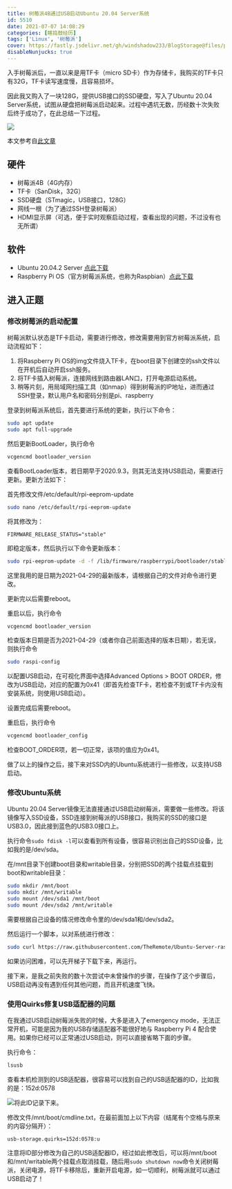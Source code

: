```yaml
---
title: 树莓派4B通过USB启动Ubuntu 20.04 Server系统
id: 5510
date: 2021-07-07 14:08:29
categories: [瞎捣鼓经历]
tags: ['Linux', '树莓派']
cover: https://fastly.jsdelivr.net/gh/windshadow233/BlogStorage@files/png/2e392cc5bcd15c56b04fb8f1ba321409.png
disableNunjucks: true
---
```


入手树莓派后，一直以来是用TF卡（micro SD卡）作为存储卡，我购买的TF卡只有32G，TF卡读写速度慢，且容易损坏。



因此我又购入了一块128G，提供USB接口的SSD硬盘，写入了Ubuntu 20.04 Server系统，试图从硬盘把树莓派启动起来。过程中遇坑无数，历经数十次失败后终于成功了，在此总结一下过程。

![](https://fastly.jsdelivr.net/gh/windshadow233/BlogStorage@files/png/2e392cc5bcd15c56b04fb8f1ba321409.png)

本文参考自[此文章](https://jamesachambers.com/raspberry-pi-4-ubuntu-20-04-usb-mass-storage-boot-guide/)


## 硬件


- 树莓派4B（4G内存）
- TF卡（SanDisk，32G）
- SSD硬盘（STmagic，USB接口，128G）
- 网线一根（为了通过SSH登录树莓派）
- HDMI显示屏（可选，便于实时观察启动过程，查看出现的问题，不过没有也无所谓）

## 软件


- Ubuntu 20.04.2 Server [点此下载](https://ubuntu.com/download/raspberry-pi/thank-you?version=20.04.2&architecture=server-arm64+raspi)
- Raspberry Pi OS（官方树莓派系统，也称为Raspbian）[点此下载](https://downloads.raspberrypi.org/raspios_lite_armhf/images/raspios_lite_armhf-2021-05-28/2021-05-07-raspios-buster-armhf-lite.zip)

## 进入正题


### 修改树莓派的启动配置


树莓派默认状态是TF卡启动，需要进行修改，修改需要用到官方树莓派系统，启动流程如下：


1. 将Raspberry Pi OS的img文件烧入TF卡，在boot目录下创建空的ssh文件以在开机后自动开启ssh服务。
2. 将TF卡插入树莓派，连接网线到路由器LAN口，打开电源启动系统。
3. 稍等片刻，用局域网扫描工具（如nmap）得到树莓派的IP地址，进而通过SSH登录，默认用户名和密码分别是pi、raspberry

登录到树莓派系统后，首先要进行系统的更新，执行以下命令：



```bash
sudo apt update
sudo apt full-upgrade
```

然后更新BootLoader，执行命令



```bash
vcgencmd bootloader_version
```

查看BootLoader版本，若日期早于2020.9.3，则其无法支持USB启动，需要进行更新。更新方法如下：


首先修改文件/etc/default/rpi-eeprom-update



```bash
sudo nano /etc/default/rpi-eeprom-update
```

将其修改为：



```raw
FIRMWARE_RELEASE_STATUS="stable"
```

即稳定版本，然后执行以下命令更新版本：



```bash
sudo rpi-eeprom-update -d -f /lib/firmware/raspberrypi/bootloader/stable/pieeprom-2021-04-29.bin
```

这里我用的是日期为2021-04-29的最新版本，请根据自己的文件对命令进行更改。


更新完以后需要reboot。


重启以后，执行命令



```bash
vcgencmd bootloader_version
```

检查版本日期是否为2021-04-29（或者你自己前面选择的版本日期），若无误，则执行命令



```bash
sudo raspi-config
```

以配置USB启动，在可视化界面中选择Advanced Options > BOOT ORDER，修改为USB启动，对应的配置为0x41（即首先检查TF卡，若检查不到或TF卡内没有安装系统，则使用USB启动）。


设置完成后需要reboot。


重启后，执行命令



```bash
vcgencmd bootloader_config
```

检查BOOT_ORDER项，若一切正常，该项的值应为0x41。


做了以上的操作之后，接下来对SSD内的Ubuntu系统进行一些修改，以支持USB启动。


### 修改Ubuntu系统


Ubuntu 20.04 Server镜像无法直接通过USB启动树莓派，需要做一些修改。将该镜像写入SSD设备，SSD连接到树莓派的USB接口，我购买的SSD的接口是USB3.0，因此接到蓝色的USB3.0接口上。


执行命令`sudo fdisk -l`可以查看到所有设备，很容易识别出自己的SSD设备，比如我的是/dev/sda。


在/mnt目录下创建boot目录和writable目录，分别把SSD的两个挂载点挂载到boot和writable目录：



```bash
sudo mkdir /mnt/boot
sudo mkdir /mnt/writable
sudo mount /dev/sda1 /mnt/boot
sudo mount /dev/sda2 /mnt/writable
```

需要根据自己设备的情况修改命令里的/dev/sda1和/dev/sda2。


然后运行一个脚本，以对系统进行修改：



```bash
sudo curl https://raw.githubusercontent.com/TheRemote/Ubuntu-Server-raspi4-unofficial/master/BootFix.sh | sudo bash
```

如果访问困难，可以先开梯子下载下来，再运行。


接下来，是我之前失败的数十次尝试中未曾操作的步骤，在操作了这个步骤后，USB启动再没有遇到任何其他问题，而且开机速度飞快。


### 使用Quirks修复USB适配器的问题


在我通过USB启动树莓派失败的时候，大多是进入了emergency mode，无法正常开机，可能是因为我的USB存储适配器不能很好地与 Raspberry Pi 4 配合使用。如果你已经可以正常通过USB启动，则可以直接省略下面的步骤。


执行命令：



```bash
lsusb
```

查看本机检测到的USB适配器，很容易可以找到自己的USB适配器的ID，比如我的是：152d:0578


![](https://fastly.jsdelivr.net/gh/windshadow233/BlogStorage@files/jpg/f0fa71722f293d34c401d42575ad7e66.jpg)将此ID记录下来。


修改文件/mnt/boot/cmdline.txt，在最前面加上以下内容（结尾有个空格与原来的内容分隔开）：



```raw
usb-storage.quirks=152d:0578:u 
```

注意将ID部分修改为自己的USB适配器ID，经过如此修改后，可以将/mnt/boot和/mnt/writable两个挂载点取消挂载，随后用`sudo shutdown now`命令关闭树莓派，关闭电源，将TF卡移除后，重新开启电源，如一切顺利，树莓派就可以通过USB启动了！

